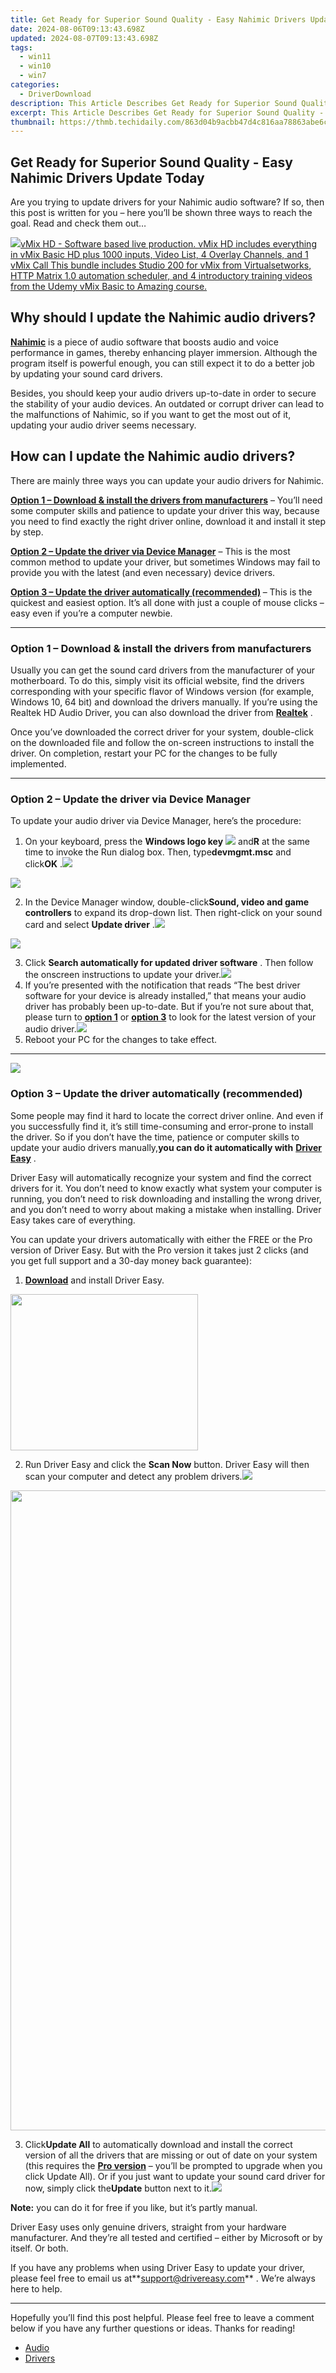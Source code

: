```yaml
---
title: Get Ready for Superior Sound Quality - Easy Nahimic Drivers Update Today
date: 2024-08-06T09:13:43.698Z
updated: 2024-08-07T09:13:43.698Z
tags:
  - win11
  - win10
  - win7
categories:
  - DriverDownload
description: This Article Describes Get Ready for Superior Sound Quality - Easy Nahimic Drivers Update Today
excerpt: This Article Describes Get Ready for Superior Sound Quality - Easy Nahimic Drivers Update Today
thumbnail: https://thmb.techidaily.com/863d04b9acbb47d4c816aa78863abe6c0290ed89b51e864e5227f099ca87b4dd.jpg
---
```


## Get Ready for Superior Sound Quality - Easy Nahimic Drivers Update Today

Are you trying to update drivers for your Nahimic audio software? If so, then this post is written for you – here you’ll be shown three ways to reach the goal. Read and check them out…

<!-- affiliate ads begin -->
<a href="https://secure.2checkout.com/order/checkout.php?PRODS=4718730&QTY=1&AFFILIATE=108875&CART=1"> <img src="https://secure.avangate.com/images/merchant/ce9a6fb2becc2d235e62b125e9260102/products/copy_vMixCallScreenshot1-large.jpg" border="0">vMix HD - Software based live production. vMix HD includes everything in vMix Basic HD plus 1000 inputs, Video List, 4 Overlay Channels, and 1 vMix Call 
This bundle includes Studio 200 for vMix from Virtualsetworks, HTTP Matrix 1.0 automation scheduler, and 4 introductory training videos from the Udemy vMix Basic to Amazing course. </a>
<!-- affiliate ads end -->
## Why should I update the Nahimic audio drivers?

**[Nahimic](https://www.nahimic.com/gamers/)**  is a piece of audio software that boosts audio and voice performance in games, thereby enhancing player immersion. Although the program itself is powerful enough, you can still expect it to do a better job by updating your sound card drivers.

 Besides, you should keep your audio drivers up-to-date in order to secure the stability of your audio devices. An outdated or corrupt driver can lead to the malfunctions of Nahimic, so if you want to get the most out of it, updating your audio driver seems necessary.

## How can I update the Nahimic audio drivers?

 There are mainly three ways you can update your audio drivers for Nahimic.

**[Option 1 – Download & install the drivers from manufacturers](https://tools.techidaily.com/drivereasy/download/)**  – You’ll need some computer skills and patience to update your driver this way, because you need to find exactly the right driver online, download it and install it step by step.  
  
**[Option 2 – Update the driver via Device Manager](https://tools.techidaily.com/drivereasy/download/)**  – This is the most common method to update your driver, but sometimes Windows may fail to provide you with the latest (and even necessary) device drivers.

**[Option 3 – Update the driver automatically (recommended)](https://tools.techidaily.com/drivereasy/download/) [](https://tools.techidaily.com/drivereasy/download/)**  – This is the quickest and easiest option. It’s all done with just a couple of mouse clicks – easy even if you’re a computer newbie.

---

### Option 1 – Download & install the drivers from manufacturers

 Usually you can get the sound card drivers from the manufacturer of your motherboard. To do this, simply visit its official website, find the drivers corresponding with your specific flavor of Windows version (for example, Windows 10, 64 bit) and download the drivers manually. If you’re using the Realtek HD Audio Driver, you can also download the driver from **[Realtek](https://www.realtek.com/en/downloads)**  .

 Once you’ve downloaded the correct driver for your system, double-click on the downloaded file and follow the on-screen instructions to install the driver. On completion, restart your PC for the changes to be fully implemented.

---

### Option 2 – Update the driver via Device Manager

 To update your audio driver via Device Manager, here’s the procedure:

1. On your keyboard, press the **Windows logo key** ![](https://images.drivereasy.com/wp-content/uploads/2019/08/img_5ae0331bc08e4.png) and**R** at the same time to invoke the Run dialog box. Then, type**devmgmt.msc** and click**OK** .![](https://images.drivereasy.com/wp-content/uploads/2019/10/2019-06-17_14-24-52.png)
<!-- affiliate ads begin -->
<a href="https://secure.2checkout.com/order/checkout.php?PRODS=4940312&QTY=1&AFFILIATE=108875&CART=1"><img src="https://secure.avangate.com/images/merchant/333ac5d90817d69113471fbb6e531bee/sps-partnership-728x90eng.png" border="0"></a>
<!-- affiliate ads end -->
2. In the Device Manager window, double-click**Sound, video and game controllers** to expand its drop-down list. Then right-click on your sound card and select **Update driver** .![](https://images.drivereasy.com/wp-content/uploads/2019/10/2019-10-11_11-03-17.jpg)
<!-- affiliate ads begin -->
<a href="https://shop.mondly.com/affiliate.php?ACCOUNT=ATISTUDI&AFFILIATE=108875&PATH=https%3A%2F%2Fwww.mondly.com%3FAFFILIATE%3D108875%26RESOURCE%3D%2BEducational%2B970x90%2B"><img src="https://secure.avangate.com/images/merchant/69c418c33ec2e1a4267fa9bb77fa1428/educational-970x90.gif" border="0"></a>
<!-- affiliate ads end -->
3. Click **Search automatically for updated driver software** . Then follow the onscreen instructions to update your driver.![](https://images.drivereasy.com/wp-content/uploads/2019/10/2019-10-11_11-06-20-1.jpg)
4. If you’re presented with the notification that reads “The best driver software for your device is already installed,” that means your audio driver has probably been up-to-date. But if you’re not sure about that, please turn to **[option 1](https://tools.techidaily.com/drivereasy/download/)**  or **[option 3](https://tools.techidaily.com/drivereasy/download/)**  to look for the latest version of your audio driver.![](https://images.drivereasy.com/wp-content/uploads/2019/10/2019-10-11_11-07-39-1.jpg)
5. Reboot your PC for the changes to take effect.

---

<!-- affiliate ads begin -->
<a href="https://secure.2checkout.com/order/checkout.php?PRODS=35038891&QTY=1&AFFILIATE=108875&CART=1"><img src="https://www.dupinout.com/wp-content/uploads/2021/12/DupInOut-New-Duplicate-Scan-Tab.png" border="0"></a>
<!-- affiliate ads end -->
### Option 3 – Update the driver automatically (recommended)

 Some people may find it hard to locate the correct driver online. And even if you successfully find it, it’s still time-consuming and error-prone to install the driver. So if you don’t have the time, patience or computer skills to update your audio drivers manually,**you can do it automatically with** **[Driver Easy](https://tools.techidaily.com/drivereasy/download/)**  .

 Driver Easy will automatically recognize your system and find the correct drivers for it. You don’t need to know exactly what system your computer is running, you don’t need to risk downloading and installing the wrong driver, and you don’t need to worry about making a mistake when installing. Driver Easy takes care of everything.

 You can update your drivers automatically with either the FREE or the Pro version of Driver Easy. But with the Pro version it takes just 2 clicks (and you get full support and a 30-day money back guarantee):

1. **[Download](https://tools.techidaily.com/drivereasy/download/)**  and install Driver Easy.
<!-- affiliate ads begin -->
<a href="https://united.elfm.net/c/5597632/748964/4704" target="_top" id="748964"><img src="//a.impactradius-go.com/display-ad/4704-748964" border="0" alt="" width="300" height="250"/></a><img height="0" width="0" src="https://united.elfm.net/i/5597632/748964/4704" style="position:absolute;visibility:hidden;" border="0" />
<!-- affiliate ads end -->
2. Run Driver Easy and click the **Scan Now** button. Driver Easy will then scan your computer and detect any problem drivers.![](https://images.drivereasy.com/wp-content/uploads/2019/08/2019-07-15_14-27-17.png)
<!-- affiliate ads begin -->
<a href="https://ephamedtechinc.pxf.io/c/5597632/2095385/26400" target="_top" id="2095385"><img src="//a.impactradius-go.com/display-ad/26400-2095385" border="0" alt="" width="1024" height="1024"/></a><img height="0" width="0" src="https://imp.pxf.io/i/5597632/2095385/26400" style="position:absolute;visibility:hidden;" border="0" />
<!-- affiliate ads end -->
3. Click**Update All** to automatically download and install the correct version of all the drivers that are missing or out of date on your system (this requires the **[Pro version](https://tools.techidaily.com/drivereasy/download/)**  – you’ll be prompted to upgrade when you click Update All). Or if you just want to update your sound card driver for now, simply click the**Update**  button next to it.![](https://images.drivereasy.com/wp-content/uploads/2019/08/image-7.png)

**Note:** you can do it for free if you like, but it’s partly manual.

 Driver Easy uses only genuine drivers, straight from your hardware manufacturer. And they’re all tested and certified – either by Microsoft or by itself. Or both.

 If you have any problems when using Driver Easy to update your driver, please feel free to email us at**<support@drivereasy.com>** . We’re always here to help.

---

 Hopefully you’ll find this post helpful. Please feel free to leave a comment below if you have any further questions or ideas. Thanks for reading!

* [Audio](https://tools.techidaily.com/drivereasy/download/)
* [Drivers](https://tools.techidaily.com/drivereasy/download/)

<ins class="adsbygoogle"
     style="display:block"
     data-ad-format="autorelaxed"
     data-ad-client="ca-pub-7571918770474297"
     data-ad-slot="1223367746"></ins>



<ins class="adsbygoogle"
     style="display:block"
     data-ad-client="ca-pub-7571918770474297"
     data-ad-slot="8358498916"
     data-ad-format="auto"
     data-full-width-responsive="true"></ins>
